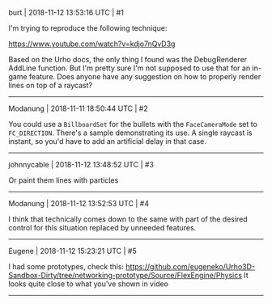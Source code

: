 burt | 2018-11-12 13:53:16 UTC | #1

I'm trying to reproduce the following technique:

https://www.youtube.com/watch?v=kdjo7nQvD3g

Based on the Urho docs, the only thing I found was the DebugRenderer AddLine function.  But I'm pretty sure I'm not supposed to use that for an in-game feature. Does anyone have any suggestion on how to properly render lines on top of a raycast?

-------------------------

Modanung | 2018-11-11 18:50:44 UTC | #2

You could use a `BillboardSet` for the bullets with the `FaceCameraMode` set to `FC_DIRECTION`. There's a sample demonstrating its use.
A single raycast is instant, so you'd have to add an artificial delay in that case.

-------------------------

johnnycable | 2018-11-12 13:48:52 UTC | #3

Or paint them lines with particles

-------------------------

Modanung | 2018-11-12 13:52:53 UTC | #4

I think that technically comes down to the same with part of the desired control for this situation replaced by unneeded features.

-------------------------

Eugene | 2018-11-12 15:23:21 UTC | #5

I had some prototypes, check this:
https://github.com/eugeneko/Urho3D-Sandbox-Dirty/tree/networking-prototype/Source/FlexEngine/Physics
It looks quite close to what you've shown in video

-------------------------


